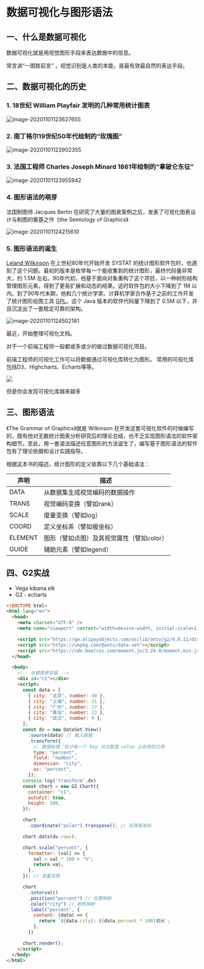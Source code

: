 # 数据可视化与图形语法

## 一、什么是数据可视化

数据可视化就是用视觉图形手段来表达数据中的信息。

常言讲“一图胜前言” ，视觉识别是人类的本能，是最有效最自然的表达手段。

## 二、数据可视化的历史

### 1. 18世纪 William Playfair 发明的几种常用统计图表

![image-20201101123627655](https://gitee.com/josephxia/picgo/raw/master/juejin/image-20201101123627655.png)

### 2. 南丁格尔19世纪50年代绘制的“玫瑰图”

![image-20201101123902355](https://gitee.com/josephxia/picgo/raw/master/juejin/image-20201101123902355.png)

### 3. 法国工程师 Charles Joseph Minard 1861年绘制的“拿破仑东征”

![image-20201101123955942](https://gitee.com/josephxia/picgo/raw/master/juejin/image-20201101123955942.png)



### 4. 图形语法的萌芽

法国制图师 Jacques Bertin 在研究了大量的图表案例之后，发表了可视化图表设计与制图的奠基之作《the Semiology of Graphics》

![image-20201101124215610](https://gitee.com/josephxia/picgo/raw/master/juejin/image-20201101124215610.png)

### 5. 图形语法的诞生

[Leland Wilkinson](https://en.wikipedia.org/wiki/Leland_Wilkinson) 在上世纪80年代开始开发 SYSTAT 的统计图形软件包时，也遇到了这个问题。最初的版本是枚举每一个能收集到的统计图形，最终代码量非常大，约 1.5M 左右。90年代初，他基于面向对象重构了这个项目，以一种树形结构管理图形元素，得到了更易扩展和动态的结果。这时软件包的大小下降到了 1M 以内。到了90年代末期，他和几个统计学家、计算机学家合作基于之前的工作开发了统计图形绘图工具 [GPL](http://www.unige.ch/ses/sococ/cl/spss/graph/gpl.html)。这个 Java 版本的软件代码量下降到了 0.5M 以下，并且沉淀出了一套稳定可靠的架构。

![image-20201101124502181](https://gitee.com/josephxia/picgo/raw/master/juejin/image-20201101124502181.png)





最近，开始整理可视化文档。

对于一个前端工程师一般都或多或少的做过数据可视化项目。

前端工程师的可视化工作可以将数据通过可视化库转化为图形。
常用的可视化库包括D3、Highcharts、Echarts等等。

![](https://p6-juejin.byteimg.com/tos-cn-i-k3u1fbpfcp/dc3de218f03c40f48f03666ea44b6e34~tplv-k3u1fbpfcp-watermark.image)

但是你会发现可视化库越来越多

## 三、图形语法

《The Grammar of Graphics》就是 Wilkinson 在开发这套可视化软件的时候编写的，既有他对无数统计图表分析研究后的理论总结，也不乏实现图形语法的软件架构细节。至此，用一套语法描述任意图形的方法诞生了，编写基于图形语法的软件包有了理论依据和设计实践指导。

根据这本书的描述，统计图形的定义依靠以下几个基础语法：

| 声明    | 描述                                      |
| ------- | ----------------------------------------- |
| DATA    | 从数据集生成视觉编码的数据操作            |
| TRANS   | 视觉编码变换（譬如rank）                  |
| SCALE   | 度量变换（譬如log）                       |
| COORD   | 定义坐标系（譬如极坐标）                  |
| ELEMENT | 图形（譬如点图）及其视觉属性（譬如color） |
| GUIDE   | 辅助元素（譬如legend）                    |

## 四、G2实战

- Vega kibana elk
- G2 - echarts

```html
<!DOCTYPE html>
<html lang="en">
  <head>
    <meta charset="UTF-8" />
    <meta name="viewport" content="width=device-width, initial-scale=1.0" />

    <script src="https://gw.alipayobjects.com/os/lib/antv/g2/4.0.11/dist/g2.min.js"></script>
    <script src="https://unpkg.com/@antv/data-set"></script>
    <script src="https://cdn.bootcss.com/moment.js/2.24.0/moment.min.js"></script>
  </head>

  <body>
    <!-- 创建图表容器 -->
    <div id="c1"></div>
    <script>
      const data = [
        { city: "北京", number: 40 },
        { city: "上海", number: 21 },
        { city: "广州", number: 17 },
        { city: "青岛", number: 13 },
        { city: "武汉", number: 9 },
      ];
      const dv = new DataSet.View()
        .source(data) // 载入数据
        .transform({
          // 数据处理：统计每一个 key 对应数值 value 占总和的比例
          type: "percent",
          field: "number",
          dimension: "city",
          as: "percent",
        });
      console.log('transform',dv)
      const chart = new G2.Chart({
        container: "c1",
        autoFit: true,
        height: 500,
      });

      chart
        .coordinate("polar").transpose(); // 反转极坐标

      chart.data(dv.rows);

      chart.scale("percent", {
        formatter: (val) => {
          val = val * 100 + "%";
          return val;
        },
      }); // 度量变换

      chart
        .interval()
        .position("percent") // 位置映射
        .color("city") // 颜色映射
        .label("percent", {
          content: (data) => {
            return `${data.city}: ${data.percent * 100}毫米`;
          },
        }) 

      chart.render();
    </script>
  </body>
</html>

```

